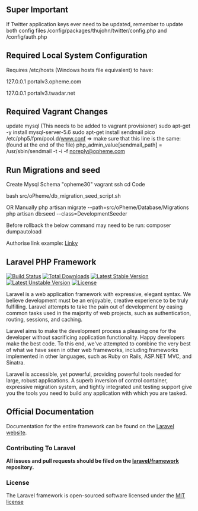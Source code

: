 ## Super Important

If Twitter application keys ever need to be updated, remember to update both config files
/config/packages/thujohn/twitter/config.php and /config/auth.php

## Required Local System Configuration

Requires /etc/hosts (Windows hosts file equivalent) to have:

127.0.0.1 portalv3.opheme.com

127.0.0.1 portalv3.twadar.net

## Required Vagrant Changes

update mysql (This needs to be added to vagrant provisioner)
sudo apt-get -y install mysql-server-5.6
sudo apt-get install sendmail
pico /etc/php5/fpm/pool.d/www.conf
=> make sure that this line is the same: (found at the end of the file)
php_admin_value[sendmail_path] = /usr/sbin/sendmail -t -i -f noreply@opheme.com

## Run Migrations and seed

Create Mysql Schema "opheme30"
vagrant ssh
cd Code

bash src/oPheme/db_migration_seed_script.sh

OR Manually 
php artisan migrate --path=src/oPheme/Database/Migrations
php artisan db:seed --class=DevelopmentSeeder


Before rollback the below command may need to be run:
composer dumpautoload


Authorise link example:
<a href="https://backend.opheme.com/oauth/twitter/authorise?callback=example.com&user_id=ca0d6e42-6b84-4008-b592-f17c26bcd90d&authorise_code=ItNYE7kllDK7IjAGB2rzd9goUY2WbsO4XbKoxc7s" target="_blank"> Linky </a>

## Laravel PHP Framework

[![Build Status](https://travis-ci.org/laravel/framework.svg)](https://travis-ci.org/laravel/framework)
[![Total Downloads](https://poser.pugx.org/laravel/framework/downloads.svg)](https://packagist.org/packages/laravel/framework)
[![Latest Stable Version](https://poser.pugx.org/laravel/framework/v/stable.svg)](https://packagist.org/packages/laravel/framework)
[![Latest Unstable Version](https://poser.pugx.org/laravel/framework/v/unstable.svg)](https://packagist.org/packages/laravel/framework)
[![License](https://poser.pugx.org/laravel/framework/license.svg)](https://packagist.org/packages/laravel/framework)

Laravel is a web application framework with expressive, elegant syntax. We believe development must be an enjoyable, creative experience to be truly fulfilling. Laravel attempts to take the pain out of development by easing common tasks used in the majority of web projects, such as authentication, routing, sessions, and caching.

Laravel aims to make the development process a pleasing one for the developer without sacrificing application functionality. Happy developers make the best code. To this end, we've attempted to combine the very best of what we have seen in other web frameworks, including frameworks implemented in other languages, such as Ruby on Rails, ASP.NET MVC, and Sinatra.

Laravel is accessible, yet powerful, providing powerful tools needed for large, robust applications. A superb inversion of control container, expressive migration system, and tightly integrated unit testing support give you the tools you need to build any application with which you are tasked.

## Official Documentation

Documentation for the entire framework can be found on the [Laravel website](http://laravel.com/docs).

### Contributing To Laravel

**All issues and pull requests should be filed on the [laravel/framework](http://github.com/laravel/framework) repository.**

### License

The Laravel framework is open-sourced software licensed under the [MIT license](http://opensource.org/licenses/MIT)
